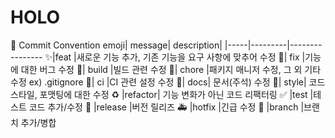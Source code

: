 # HOLO
📌 Commit Convention
emoji|	message|	description|
|-----|---------|----------------
✨|feat	|새로운 기능 추가, 기존 기능을 요구 사항에 맞추어 수정
🐛|	fix	|기능에 대한 버그 수정
💚|	build	|빌드 관련 수정
📌|	chore	|패키지 매니저 수정, 그 외 기타 수정 ex) .gitignore
👷|	ci	|CI 관련 설정 수정
📕|	docs|	문서(주석) 수정
🎨|	style|	코드 스타일, 포맷팅에 대한 수정
♻️	|refactor|	기능 변화가 아닌 코드 리팩터링
✅	|test	|테스트 코드 추가/수정
🔖	|release	|버전 릴리즈
🚑	|hotfix	|긴급 수정
🔀	|branch	|브랜치 추가/병합
